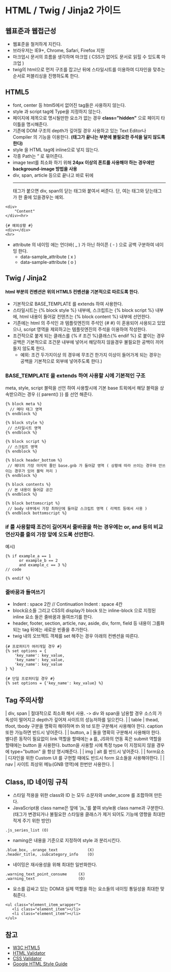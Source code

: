 # HTML / Twig / Jinja2 가이드

## 웹표준과 웹접근성

- 웹표준을 철저하게 지킨다.
- 브라우저는 IE9+, Chrome, Safari, Firefox 지원
- 마크업시 문서의 흐름을 생각하며 마크업 ( CSS가 없어도 문서로 읽힐 수 있도록 마크업 )
- twig의 html으로 먼저 구조를 잡고난 뒤에 스타일시트를 이용하여 디자인을 맞추는 순서로 퍼블리싱을 진행하도록 한다.


## HTML5

- font, center 등 html5에서 없어진 tag들은 사용하지 않는다.
- style 과 script tag에  Type을 지정하지 않는다.
- 페이지에 제목으로 명시될만한 요소가 없는 경우 **class="hidden"** 으로 페이지 타이틀을 명시해준다.
- 기존에 DOM 구조의 depth가 깊어질 경우 사용하고 있는 Text Editor나 Compiler 의 기능을 이용한다. **(태그가 끝나는 부분에 불필요한 주석을 달지 않도록 한다)** 
- style 을 HTML tag에 inline으로 넣지 않는다.
- 각종 Path는 ” 로 묶어준다.
- image text를 최소화 하기 위해 **24px 이상의 폰트를 사용해야 하는 경우에만 background-image 방법을 사용**
- div, span, article 등으로 끝나고 바로 뒤에 <hr> 태그가 붙으면 div, span의 닫는 태그와 붙여서 써준다.
 단, 여는 태그와 닫는태그가 한 줄에 있을경우는 예외.
~~~
<div>
    "Content"
</div><hr>
 
{# 예외상황 #}
<div></div>
<hr>
~~~

- attribute 의 네이밍 에는 언더바( _ ) 가 아닌 하이픈 ( - ) 으로 공백 구분하여 네이밍 한다.
  -  data-sample_attribute ( x )
  -  data-sample-attribute ( o )


## Twig / Jinja2

#### html 부분의 컨벤션은 위의 HTML5  컨벤션을 기본적으로 따르도록 한다.

- 기본적으로 BASE_TEMPLATE 를 extends 하여 사용한다.
- 스타일시트는 {% block style %} 내부에, 스크립트는 {% block script %} 내부에, html 내용이 들어갈 컨텐츠는 {% block content %} 내부에 선언한다.
- 기존에는 html 의 주석인 <!-- --> 과 템플릿엔진의 주석인 {# #} 이 혼용되어 사용되고 있었으나, script 영역을 제외하고는 템플릿엔진의 주석을 이용하여 작성한다.
- 조건적으로 붙게 되는 클래스를 {% if 조건 %}클래스{% endif %} 로 붙이는 경우 공백은 기본적으로 조건문 내부에 넣어서 해당하지 않을경우 불필요한 공백이 끼어들지 않도록 한다.
  - 예외: 조건 두가지이상 의 경우에 무조건 한가지 이상이 들어가게 되는 경우는 공백을 기본적으로 외부에 넣어주도록 한다.) 

### BASE_TEMPLATE 을 extends 하여 사용할 시에 기본적인 구조

meta, style, script 블럭을 선언 하여 사용할시에 기본 base 트윅에서 해당 블럭을 상속받으려는 경우
{{ parent() }} 를 선언 해준다.

~~~
{% block meta %}
  // 메타 태그 영역
{% endblock %}
 
{% block style %} 
 // 스타일시트 영역
{% endblock %}
  
{% block script %}
 // 스크립트 영역
{% endblock %}
  
{% block header_bottom %}
 // 헤더의 가장 마지막 줄인 base.gnb 가 들어갈 영역 ( 상황에 따라 쓰이는 경우와 안쓰이는 경우가 있어 블럭 처리 )
{% endblock %}
  
{% block contents %}
 // 본 내용이 들어갈 공간
{% endblock %}

{% block bottomscript %}
 // body 내부에서 가장 최하단에 들어갈 스크립트 영역 ( 리액트 등에서 사용 )
{% endblock bottomscript %}
~~~

### if 를 사용할때 조건이 길어져서 줄바꿈을 하는 경우에는 or, and 등의 비교 연산자를 줄의 가장 앞에 오도록 선언한다.

예시) 
~~~
{% if example_a == 1
      or example_b == 2
      and example_c == 3 %}
// code

{% endif %}
~~~


### 줄바꿈과 들여쓰기

- Indent : space 2칸  //  Continuation Indent : space 4칸
- block요소들 그리고 CSS의 display가 block 또는 inline-block 으로 지정된 inline 요소 들은 줄바꿈과 들여쓰기를 한다.
- header, footer, section, article, nav, aside, div, form, field 등 내용이 그룹화 되는 tag 뒤에는 새로운 빈줄을 추가한다.
- twig 내의 오브젝트 객체를 set 해주는 경우 아래의 컨벤션을 따른다.
~~~
{# 프로퍼티가 여러개일 경우 #}
{% set options = {
    'key_name': key_value,
    'key_name': key_value,
    'key_name': key_value
} %} 
 
{# 단일 프로퍼티일 경우 #}
{% set options = {'key_name': key_value} %}
~~~


## Tag 주의사항

| div, span | 절대적으로 최소화 해서 사용. -> div 와 span을 남용할 경우 소스의 가독성이 떨어지고 depth가 깊어져 사이트의 성능저하를 일으킨다. |
| table     | thead, tfoot, tbody 구분을 명확히 해야하며 th 와 td 또한 구분해서 사용해야 한다. caption 또한 가능하면 반드시 넣어준다. |
| button, a | 둘을 명확히 구분해서 사용해야 한다. 별다른 동작이 필요없이 link 역할을 할때에는 a 를, JS와의 연동 혹은 submit 역할을 할때에는 button 을 사용한다. button을 사용할 시에 특정 type 이 지정되지 않을 경우에 type="button" 을 항상 명시해준다. | 
| img       | alt 를 반드시 넣어준다. |
| form요소	| 디자인을 위한 Custom UI 를 구현할 때에도 반드시 form 요소들을 사용해야한다. |
| nav       | 사이트 최상위 메뉴(GNB 영역)에 한번만 사용한다. |


## Class, ID 네이밍 규칙

- 스타일 적용을 위한 class와 ID 는 모두 소문자와 under_score 를 조합하여 만든다.
- JavaScript용 class name은 앞에 'js_'를 붙여 style용 class name과 구분한다.
   (태그가 변경되거나 불필요한 스타일용 클래스가 제거 되어도 기능에 영향을 최대한 적게 주기 위한 방안)
~~~
.js_series_list (O)
~~~
    
- naming은 내용을 기준으로 지정하여 style 과 분리시킨다.
~~~
.blue_box, .orange_text             (X)
.header_title, .subcategory_info    (O)
~~~

- 네이밍은 재사용성을 위해 최대한 일반화한다.
~~~
.warning_text_point_consume     (X)
.warning_text                   (O)
~~~

- 요소를 감싸고 있는 DOM과 실제 역할을 하는 요소들의 네이밍 통일성을 최대한 맞춰준다.
~~~
<ul class="element_item_wrapper">
   <li class="element_item"></li>
   <li class="element_item"></li>
</ul>
~~~


## 참고

- [W3C HTML5](https://www.w3.org/TR/html5/)
- [HTML Validator](http://validator.kldp.org/)
- [CSS Validator](http://www.css-validator.org/)
- [Google HTML Style Guide](https://google.github.io/styleguide/htmlcssguide.xml)
